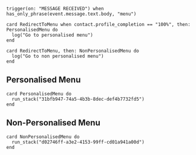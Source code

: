<!-- { section: "fab529b2-584b-46e4-803e-54702ba2a95d", x: 500, y: 48} -->

```stack
trigger(on: "MESSAGE RECEIVED") when has_only_phrase(event.message.text.body, "menu")

```

<!-- { section: "48cd4edc-a82a-4e85-9e69-c4c5f3682f9f", x: 0, y: 0} -->

```stack
card RedirectToMenu when contact.profile_completion == "100%", then: PersonalisedMenu do
  log("Go to personalised menu")
end

card RedirectToMenu, then: NonPersonalisedMenu do
  log("Go to non personalised menu")
end

```

## Personalised Menu

```stack
card PersonalisedMenu do
  run_stack("31bfb947-74a5-4b3b-8dec-def4b7732fd5")
end

```

## Non-Personalised Menu

```stack
card NonPersonalisedMenu do
  run_stack("d02746ff-a3e2-4153-99ff-cd01a941a00d")
end

```